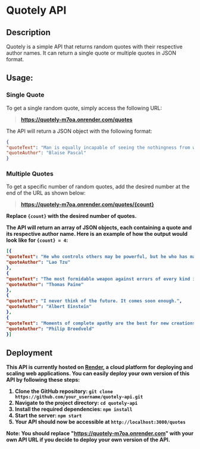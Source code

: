 # Quotely API

## Description
Quotely is a simple API that returns random quotes with their respective author names. It can return a single quote or multiple quotes in JSON format.

## Usage:

### Single Quote
To get a single random quote, simply access the following URL:

> <b>https://quotely-m7oa.onrender.com/quotes</b>


The API will return a JSON object with the following format:

```JSON
{
"quoteText": "Man is equally incapable of seeing the nothingness from which he emerges and the infinity in which he is engulfed.",
"quoteAuthor": "Blaise Pascal"
}
```


### Multiple Quotes

To get a specific number of random quotes, add the desired number at the end of the URL as shown below:

> <b>https://quotely-m7oa.onrender.com/quotes/{count}<b>

Replace `{count}` with the desired number of quotes.

The API will return an array of JSON objects, each containing a quote and its respective author name. Here is an example of how the output would look like for `{count} = 4`:


```JSON
[{
"quoteText": "He who controls others may be powerful, but he who has mastered himself is mightier still.",
"quoteAuthor": "Lao Tzu"
},
{
"quoteText": "The most formidable weapon against errors of every kind is reason.",
"quoteAuthor": "Thomas Paine"
},
{
"quoteText": "I never think of the future. It comes soon enough.",
"quoteAuthor": "Albert Einstein"
},
{
"quoteText": "Moments of complete apathy are the best for new creations.",
"quoteAuthor": "Philip Breedveld"
}]
```


## Deployment

This API is currently hosted on [Render](https://render.com/), a cloud platform for deploying and scaling web applications. You can easily deploy your own version of this API by following these steps:

1. Clone the GitHub repository: `git clone https://github.com/your_username/quotely-api.git`
2. Navigate to the project directory: `cd quotely-api`
3. Install the required dependencies: `npm install`
4. Start the server: `npm start`
5. Your API should now be accessible at `http://localhost:3000/quotes`



Note: You should replace "https://quotely-m7oa.onrender.com" with your own API URL if you decide to deploy your own version of the API.


